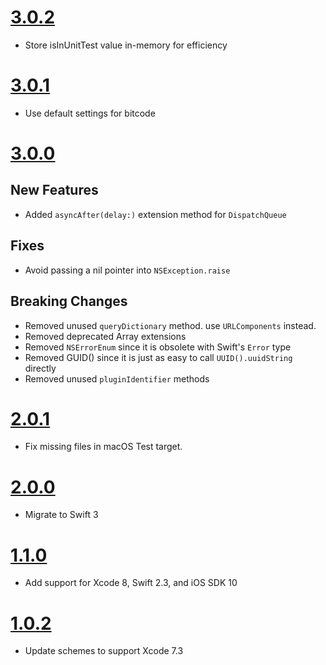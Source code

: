 # [3.0.2](https://github.com/Electrode-iOS/ELFoundation/releases/tag/v3.0.2)

- Store isInUnitTest value in-memory for efficiency

# [3.0.1](https://github.com/Electrode-iOS/ELFoundation/releases/tag/v3.0.1)

- Use default settings for bitcode

# [3.0.0](https://github.com/Electrode-iOS/ELFoundation/releases/tag/v3.0.0)

## New Features

- Added `asyncAfter(delay:)` extension method for `DispatchQueue`

## Fixes

- Avoid passing a nil pointer into `NSException.raise`

## Breaking Changes

- Removed unused `queryDictionary` method. use `URLComponents` instead.
- Removed deprecated Array extensions
- Removed `NSErrorEnum` since it is obsolete with Swift's `Error` type
- Removed GUID() since it is just as easy to call `UUID().uuidString` directly
- Removed unused `pluginIdentifier` methods

# [2.0.1](https://github.com/Electrode-iOS/ELFoundation/releases/tag/v2.0.1)

- Fix missing files in macOS Test target.

# [2.0.0](https://github.com/Electrode-iOS/ELFoundation/releases/tag/v2.0.0)

- Migrate to Swift 3

# [1.1.0](https://github.com/Electrode-iOS/ELFoundation/releases/tag/v1.1.0)

- Add support for Xcode 8, Swift 2.3, and iOS SDK 10

# [1.0.2](https://github.com/Electrode-iOS/ELFoundation/releases/tag/v1.0.2)

- Update schemes to support Xcode 7.3
